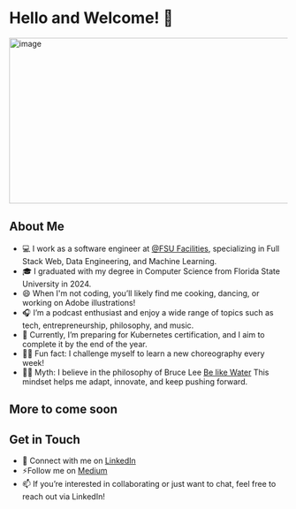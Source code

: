 # Hello and Welcome! 🚀

<img src="https://github.com/user-attachments/assets/4e824639-36aa-4c4e-b6a1-1dd178099e4f" alt="image" width="650" height="300">

## About Me

- 💻 I work as a software engineer at [@FSU Facilities](https://www.linkedin.com/company/fsu-facilities/), specializing in Full Stack Web, Data Engineering, and Machine Learning.
- 🎓 I graduated with my degree in Computer Science from Florida State University in 2024.
- 😄 When I'm not coding, you’ll likely find me cooking, dancing, or working on Adobe illustrations!
- 🎧 I’m a podcast enthusiast and enjoy a wide range of topics such as tech, entrepreneurship, philosophy, and music.
- 🌱 Currently, I’m preparing for Kubernetes certification, and I aim to complete it by the end of the year.
- 🕺🏻 Fun fact: I challenge myself to learn a new choreography every week!
- 🙏🏻 Myth: I believe in the philosophy of Bruce Lee [Be like Water](https://www.youtube.com/watch?v=cJMwBwFj5nQ) This mindset helps me adapt, innovate, and keep pushing forward.

## More to come soon

## Get in Touch

- 🔗 Connect with me on [LinkedIn](https://www.linkedin.com/in/kiran-muppana/)
- ⚡Follow me on [Medium](https://medium.com/@kiranmuppana)
- 📫 If you’re interested in collaborating or just want to chat, feel free to reach out via LinkedIn!

